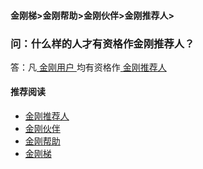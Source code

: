 #### 金刚梯>金刚帮助>金刚伙伴>金刚推荐人>
### 问：什么样的人才有资格作金刚推荐人？
答：凡[ 金刚用户 ](https://a2zitpro.github.io/web/kkuser)均有资格作[ 金刚推荐人 ](https://a2zitpro.github.io/web/kkreferrer)

#### 推荐阅读
- [金刚推荐人](https://a2zitpro.github.io/web/list_kkreferrer)
- [金刚伙伴](https://a2zitpro.github.io/web/list_kkpartner)
- [金刚帮助](https://a2zitpro.github.io/web/list_helpkkvpn)
- [金刚梯](https://a2zitpro.github.io/web/dlb)
